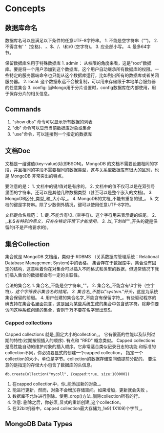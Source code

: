 # Concepts

## 数据库命名

数据库名可以是满足以下条件的任意UTF-8字符串。 1. 不能是空字符串（""\)。 2. 不得含有' '（空格\)、.、$、/、\和\0 \(空字符\)。 3. 应全部小写。 4. 最多64字节。

保留数据库名用于特殊数据库 1. admin： 从权限的角度来看，这是"root"数据库。要是将一个用户添加到这个数据库，这个用户自动继承所有数据库的权限。一些特定的服务器端命令也只能从这个数据库运行，比如列出所有的数据库或者关闭服务器。 2. local: 这个数据永远不会被复制，可以用来存储限于本地单台服务器的任意集合 3. config: 当Mongo用于分片设置时，config数据库在内部使用，用于保存分片的相关信息。

## Commands

1. "show dbs" 命令可以显示所有数据的列表
2. "db" 命令可以显示当前数据库对象或集合
3. "use"命令，可以连接到一个指定的数据库

## 文档Doc

文档是一组键值\(key-value\)对\(即BSON\)。MongoDB 的文档不需要设置相同的字段，并且相同的字段不需要相同的数据类型，这与关系型数据库有很大的区别，也是 MongoDB 非常突出的特点。

要注意的是： 1. 文档中的键/值对是有序的。 2. 文档中的值不仅可以是在双引号里面的字符串，还可以是其他几种数据类型（甚至可以是整个嵌入的文档\)。 3. MongoDB区分_类型_和_大小写_。 4. MongoDB的文档_不能有重复的键_。 5. 文档的键是字符串。除了少数例外情况，键可以使用任意UTF-8字符。

文档键命名规范： 1. 键_不能含有\0_ \(空字符\)。这个字符用来表示键的结尾。 2. _.和$_有特别的意义，只有在特定环境下才能使用。 3. 以_下划线"_"\_开头的键是保留的\(不是严格要求的\)。

## 集合Collection

集合就是 MongoDB 文档组，类似于 RDBMS （关系数据库管理系统：Relational Database Management System\)中的表格。 集合存在于数据库中，集合没有固定的结构，这意味着你在对集合可以插入不同格式和类型的数据，但通常情况下我们插入集合的数据都会有一定的关联性。

合法的集合名 1. 集合名_不能是空字符串_""。 2. 集合名_不能含有\0字符（空字符\)_，这个字符表示集合名的结尾。 3. 集合名_不能以"system."开头_，这是为系统集合保留的前缀。 4. 用户创建的集合名字_不能含有保留字符_。有些驱动程序的确支持在集合名里面包含，这是因为某些系统生成的集合中包含该字符。除非你要访问这种系统创建的集合，否则千万不要在名字里出现$。

### Capped collections

Capped collections 就是_固定大小的collection_。 它有很高的性能以及队列过期的特性\(过期按照插入的顺序\). 有点和 "RRD" 概念类似。 Capped collections是高性能自动的维护对象的插入顺序。它非常适合类似记录日志的功能 和标准的collection不同，你必须要显式的创建一个capped collection， 指定一个collection的大小，单位是字节。collection的数据存储空间值提前分配的。 要注意的是指定的存储大小包含了数据库的头信息。

```text
db.createCollection("mycoll", {capped:true, size:100000})
```

1. 在capped collection中，你_能添加新的对象_。
2. 能进行更新，然而，对象不会增加存储空间。如果增加，更新就会失败 。
3. 数据库不允许进行删除。使用_drop\(\)方法_删除collection所有的行。
4. 注意: 删除之后，你必须_显式的重新创建_这个collection。
5. 在32bit机器中，capped collection最大存储为_1e9\( 1X109\)个字节_。

## MongoDB Data Types

